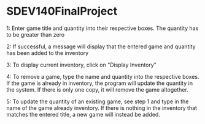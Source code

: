 # SDEV140FinalProject

1:
	Enter game title and quantity into their respective boxes. The quantity has to be greater than zero
 
2:
	If successful, a message will display that the entered game and quantity has been added to the inventory
 
3:
	To display current inventory, click on "Display Inventory"
 
4:
	To remove a game, type the name and quantity into the respective boxes. If the game is already in inventory, the program will update the quantity in the system. If there is only one copy, it will remove the game altogether.
 
5:
	To update the quantity of an existing game, see step 1 and type in the name of the game already inventory. If there is nothing in the inventory that matches the entered title, a new game will instead be added.
